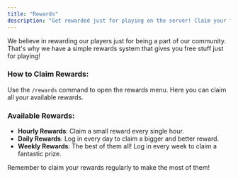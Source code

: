 ```yaml
---
title: "Rewards"
description: "Get rewarded just for playing on the server! Claim your free rewards to get a boost of items, money, and keys."
---
```


We believe in rewarding our players just for being a part of our community. That's why we have a simple rewards system that gives you free stuff just for playing!

### How to Claim Rewards:

Use the `/rewards` command to open the rewards menu. Here you can claim all your available rewards.

### Available Rewards:

*   **Hourly Rewards**: Claim a small reward every single hour.
*   **Daily Rewards**: Log in every day to claim a bigger and better reward.
*   **Weekly Rewards**: The best of them all! Log in every week to claim a fantastic prize.

Remember to claim your rewards regularly to make the most of them!